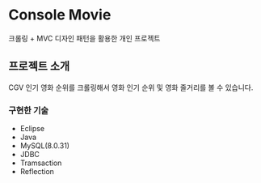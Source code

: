 # Console Movie 
크롤링 + MVC 디자인 패턴을 활용한 개인 프로젝트

## 프로젝트 소개
CGV 인기 영화 순위를 크롤링해서 영화 인기 순위 및 영화 줄거리를 볼 수 있습니다.
<br>

### 구현한 기술
- Eclipse
- Java
- MySQL(8.0.31)
- JDBC
- Tramsaction
- Reflection
